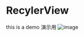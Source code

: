 # RecylerView
this is a demo
演示用
![image](https://img.alicdn.com/imgextra/i1/1087989339/TB2UckQlFXXXXb6XpXXXXXXXXXX_!!1087989339.jpg)
